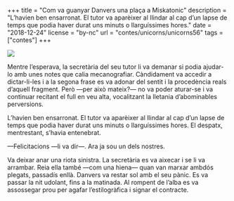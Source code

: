+++
title = "Com va guanyar Danvers una plaça a Miskatonic"
description = "L’havien ben ensarronat. El tutor va aparèixer al llindar al cap d’un lapse de temps que podia haver durat uns minuts o llarguíssimes hores."
date = "2018-12-24"
license = "by-nc"
url = "contes/unicorns/unicorns56"
tags = ["contes"]
+++

<img class="emoji" src="/contes/unicorns/twemoji/1f58b.svg" />

Mentre l’esperava, la secretària del seu tutor li va demanar si podia ajudar-lo amb unes notes que calia mecanografiar. Càndidament va accedir a dictar-li-les i a la segona frase es va adonar del sentit i la procedència reals d’aquell fragment. Però —per això mateix?— no va poder aturar-se i va continuar recitant el full en veu alta, vocalitzant la lletania d’abominables perversions.

L’havien ben ensarronat. El tutor va aparèixer al llindar al cap d’un lapse de temps que podia haver durat uns minuts o llarguíssimes hores. El despatx, mentrestant, s’havia entenebrat.

—Felicitacions —li va dir—. Ara ja sou un dels nostres.

Va deixar anar una riota sinistra. La secretària es va aixecar i se li va arrambar. Reia ella també —com una hiena— quan van marxar ambdós plegats, passadís enllà. Danvers va restar sol amb el seu pànic. Es va passar la nit udolant, fins a la matinada. Al rompent de l’alba es va assossegar prou per agafar l’estilogràfica i signar el contracte.


